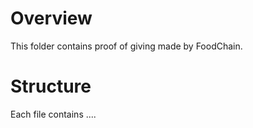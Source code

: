 # Overview
This folder contains proof of giving made by FoodChain. 

# Structure
Each file contains ....
